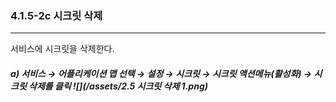 ### 4.1.5-2c 시크릿 삭제

---

서비스에 시크릿을 삭제한다.

##### a\) 서비스 → 어플리케이션 맵 선택 → 설정 → 시크릿 → 시크릿 액션메뉴\(활성화\) →  시크릿 삭제를 클릭 ![](/assets/2.5 시크릿 삭제 1.png)



